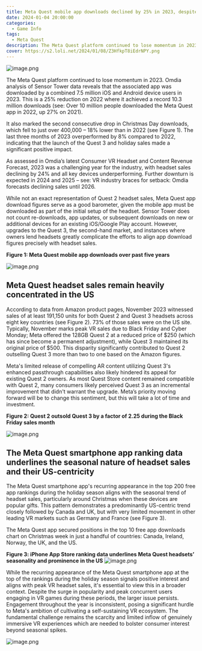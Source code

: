 ```yaml
---
title: Meta Quest mobile app downloads declined by 25% in 2023, despite a strong Q4
date: 2024-01-04 20:00:00
categories:
  - Game Info
tags:
  - Meta Quest
description: The Meta Quest platform continued to lose momentum in 2023
cover: https://s2.loli.net/2024/01/08/Z3HfkpT8iEdrNPY.png
---
```

![image.png](https://s2.loli.net/2024/01/08/Z3HfkpT8iEdrNPY.png)


The Meta Quest platform continued to lose momentum in 2023. Omdia analysis of Sensor Tower data reveals that the associated app was downloaded by a combined 7.5 million iOS and Android device users in 2023. This is a 25% reduction on 2022 where it achieved a record 10.3 million downloads (see: Over 10 million people downloaded the Meta Quest app in 2022, up 27% on 2021).

It also marked the second consecutive drop in Christmas Day downloads, which fell to just over 400,000 – 18% lower than in 2022 (see Figure 1). The last three months of 2023 overperformed by 8% compared to 2022, indicating that the launch of the Quest 3 and holiday sales made a significant positive impact.

As assessed in Omdia’s latest Consumer VR Headset and Content Revenue Forecast, 2023 was a challenging year for the industry, with headset sales declining by 24% and all key devices underperforming. Further downturn is expected in 2024 and 2025 – see: VR industry braces for setback: Omdia forecasts declining sales until 2026.

While not an exact representation of Quest 2 headset sales, Meta Quest app download figures serve as a good barometer, given the mobile app must be downloaded as part of the initial setup of the headset. Sensor Tower does not count re-downloads, app updates, or subsequent downloads on new or additional devices for an existing iOS/Google Play account. However, upgrades to the Quest 3, the second-hand market, and instances where owners lend headsets greatly complicate the efforts to align app download figures precisely with headset sales.

**Figure 1: Meta Quest mobile app downloads over past five years**

![image.png](https://s2.loli.net/2024/01/08/t5vlAGSfCpM6KJX.png)


## Meta Quest headset sales remain heavily concentrated in the US

According to data from Amazon product pages, November 2023 witnessed sales of at least 191,150 units for both Quest 2 and Quest 3 headsets across eight key countries (see Figure 2). 73% of those sales were on the US site. Typically, November marks peak VR sales due to Black Friday and Cyber Monday; Meta offered the 128GB Quest 2 at a reduced price of $250 (which has since become a permanent adjustment), while Quest 3 maintained its original price of $500. This disparity significantly contributed to Quest 2 outselling Quest 3 more than two to one based on the Amazon figures.



Meta's limited release of compelling AR content utilizing Quest 3's enhanced passthrough capabilities also likely hindered its appeal for existing Quest 2 owners. As most Quest Store content remained compatible with Quest 2, many consumers likely perceived Quest 3 as an incremental improvement that didn't warrant the upgrade. Meta’s priority moving forward will be to change this sentiment, but this will take a lot of time and investment.

**Figure 2: Quest 2 outsold Quest 3 by a factor of 2.25 during the Black Friday sales month**

![image.png](https://s2.loli.net/2024/01/08/eANUdw4vDkFRbyX.png)


## The Meta Quest smartphone app ranking data underlines the seasonal nature of headset sales and their US-centricity

The Meta Quest smartphone app's recurring appearance in the top 200 free app rankings during the holiday season aligns with the seasonal trend of headset sales, particularly around Christmas when these devices are popular gifts. This pattern demonstrates a predominantly US-centric trend closely followed by Canada and UK, but with very limited movement in other leading VR markets such as Germany and France (see Figure 3).

The Meta Quest app secured positions in the top 10 free app downloads chart on Christmas week in just a handful of countries: Canada, Ireland, Norway, the UK, and the US.

**Figure 3: iPhone App Store ranking data underlines Meta Quest headsets’ seasonality and prominence in the US**
![image.png](https://s2.loli.net/2024/01/08/FXJzQbdmeTULKlY.png)

While the recurring appearance of the Meta Quest smartphone app at the top of the rankings during the holiday season signals positive interest and aligns with peak VR headset sales, it's essential to view this in a broader context. Despite the surge in popularity and peak concurrent users engaging in VR games during these periods, the larger issue persists. Engagement throughout the year is inconsistent, posing a significant hurdle to Meta's ambition of cultivating a self-sustaining VR ecosystem. The fundamental challenge remains the scarcity and limited inflow of genuinely immersive VR experiences which are needed to bolster consumer interest beyond seasonal spikes.


![image.png](https://s2.loli.net/2023/11/25/H5xdCfXGw83lFO9.png)
